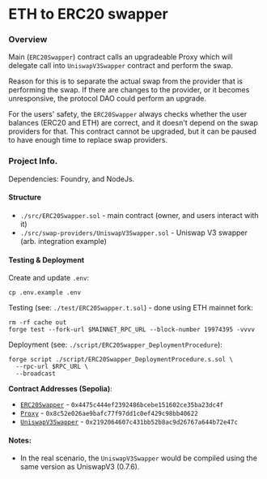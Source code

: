 # ETH to ERC20 swapper

### Overview

Main (`ERC20Swapper`) contract calls an upgradeable Proxy which will delegate call into `UniswapV3Swapper` contract and perform the swap.

Reason for this is to separate the actual swap from the provider that is performing the swap.
If there are changes to the provider, or it becomes unresponsive, the protocol DAO could perform an upgrade.

For the users' safety, the `ERC20Swapper` always checks whether the user balances (ERC20 and ETH) are correct, and it doesn't depend on the swap providers for that. This contract cannot be upgraded, but it can be paused to have enough time to replace swap providers.

### Project Info.

Dependencies: Foundry, and NodeJs.

#### Structure

- `./src/ERC20Swapper.sol` - main contract (owner, and users interact with it)
- `./src/swap-providers/UniswapV3Swapper.sol` - Uniswap V3 swapper (arb. integration example)

#### Testing & Deployment

Create and update `.env`:

```
cp .env.example .env
```

Testing (see: `./test/ERC20Swapper.t.sol`) - done using ETH mainnet fork:

```
rm -rf cache out
forge test --fork-url $MAINNET_RPC_URL --block-number 19974395 -vvvv
```

Deployment (see: `./script/ERC20Swapper_DeploymentProcedure`):

```
forge script ./script/ERC20Swapper_DeploymentProcedure.s.sol \
  --rpc-url $RPC_URL \
  --broadcast
```

**Contract Addresses (Sepolia)**:

- [`ERC20Swapper`](https://sepolia.etherscan.io/address/0x4475c444ef2392486bcebe151602ce35ba23dc4f) - `0x4475c444ef2392486bcebe151602ce35ba23dc4f`
- [`Proxy`](https://sepolia.etherscan.io/address/0x8c52e026ae9bafc77f97dd1c0ef429c98bb40622) - `0x8c52e026ae9bafc77f97dd1c0ef429c98bb40622`
- [`UniswapV3Swapper`](https://sepolia.etherscan.io/address/0x2192064607c431bb52b8ac9d26767a644b72e47c) - `0x2192064607c431bb52b8ac9d26767a644b72e47c`

#### Notes:

- In the real scenario, the `UniswapV3Swapper` would be compiled using the same version as UniswapV3 (0.7.6).
